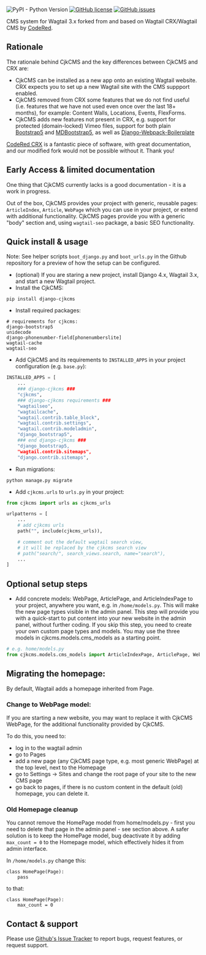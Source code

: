 ![PyPI - Python Version](https://img.shields.io/pypi/pyversions/django-cjkcms)
[![GitHub license](https://img.shields.io/github/license/cjkpl/django-cjkcms)](https://github.com/cjkpl/django-cjkcms/blob/main/LICENSE)
[![GitHub issues](https://img.shields.io/github/issues/cjkpl/django-cjkcms)](https://github.com/cjkpl/django-cjkcms/issues) 

CMS system for Wagtail 3.x forked from and based on Wagtail CRX/Wagtail CMS by [CodeRed](https://docs.coderedcorp.com/wagtail-crx/).

## Rationale

The rationale behind CjkCMS and the key differences between CjkCMS and CRX are:
- CjkCMS can be installed as a new app onto an existing Wagtail website. CRX expects you to set up a new Wagtail site with the CMS suppport enabled.
- CjkCMS removed from CRX some features that we do not find useful (i.e. features that we have not used even once over the last 18+ months), for example: Content Walls, Locations, Events, FlexForms.
- CjkCMS adds new features not present in CRX, e.g. support for protected (domain-locked) Vimeo files, support for both plain [Bootstrap5](https://getbootstrap.com/) and [MDBootstrap5](https://mdbootstrap.com/), as well as [Django-Webpack-Boilerplate](https://github.com/AccordBox/python-webpack-boilerplate)

[CodeRed CRX](https://docs.coderedcorp.com/wagtail-crx/) is a fantastic piece of software, with great documentation, and our modified fork would not be possible without it. Thank you! 

## Early Access & limited documentation

One thing that CjkCMS currently lacks is a good documentation - it is a work in progress.

Out of the box, CjkCMS provides your project with generic, reusable pages:
`ArticleIndex`, `Article`, `WebPage` which you can use in your project, or extend with additional functionality. CjkCMS pages provide you with a generic "body" section and, using ```wagtail-seo``` package, a basic SEO functionality.

## Quick install & usage
Note: See helper scripts ```boot_django.py``` and ```boot_urls.py``` in the Github repository for a preview of how the setup can be configured.

* (optional) If you are staring a new project, install Django 4.x, Wagtail 3.x, and start a new Wagtail project.
* Install the CjkCMS:
```
pip install django-cjkcms
```
* Install required packages:
```
# requirements for cjkcms:
django-bootstrap5
unidecode
django-phonenumber-field[phonenumberslite]
wagtail-cache
wagtail-seo
```
* Add CjkCMS and its requirements to ```INSTALLED_APPS``` in your project configuration (e.g. ```base.py```):
```python
INSTALLED_APPS = [
    ...
    ### django-cjkcms ###
    "cjkcms",
    ### django-cjkcms requirements ###
    "wagtailseo",
    "wagtailcache",
    "wagtail.contrib.table_block",
    "wagtail.contrib.settings",
    "wagtail.contrib.modeladmin",
    "django_bootstrap5",
    ### end django-cjkcms ###
    "django_bootstrap5,
    "wagtail.contrib.sitemaps",
    "django.contrib.sitemaps",
```
* Run migrations:
```
python manage.py migrate
```
* Add ```cjkcms.urls``` to ```urls.py``` in your project:
```python
from cjkcms import urls as cjkcms_urls

urlpatterns = [
    ...
    # add cjkcms urls
    path("", include(cjkcms_urls)),

    # comment out the default wagtail search view,
    # it will be replaced by the cjkcms search view
    # path("search/", search_views.search, name="search"),
    ...
]
```

## Optional setup steps

* Add concrete models: WebPage, ArticlePage, and ArticleIndexPage to your project, anywhere you want, e.g. 
in ```/home/models.py```. This will make the new page types visible in the admin panel. 
This step will provide you with a quick-start to put content into your new website in the admin panel, without further coding. If you skip this step, you need to create your own custom page types and models. You may use the three models in cjkcms.models.cms_models as a starting point. 
```python
# e.g. home/models.py
from cjkcms.models.cms_models import ArticleIndexPage, ArticlePage, WebPage
```

## Migrating the homepage: 

By default, Wagtail adds a homepage inherited from Page. 

### Change to WebPage model:

If you are starting a new website, you may want to replace it with CjkCMS WebPage, for the additional functionality provided by CjkCMS. 

To do this, you need to:
- log in to the wagtail admin
- go to Pages
- add a new page (any CjkCMS page type, e.g. most generic WebPage) at the top level, next to the Homepage
- go to Settings -> Sites and change the root page of your site to the new CMS page
- go back to pages, if there is no custom content in the default (old) homepage, you can delete it.

### Old Homepage cleanup

You cannot remove the HomePage model from home/models.py - first you need to delete that page in the admin panel - see section above. A safer solution is to keep the HomePage model, bug deactivate it by adding `max_count = 0` to the Homepage model, which effectively hides it from admin interface.

In `/home/models.py` change this:

```
class HomePage(Page):
    pass
```

to that:

```
class HomePage(Page):
    max_count = 0
```

## Contact & support
Please use [Github's Issue Tracker](https://github.com/cjkpl/django-cjkcms/issues) to report bugs, request features, or request support.